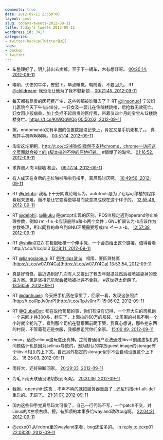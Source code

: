 ```yaml
---
comments: true
date: 2012-09-11 23:59:00
layout: post
slug: todays-tweets-2012-09-11
title: Today's tweets 2012-09-11
wordpress_id: 3417
categories:
- twitter-backup[Twitter备份]
tags:
- backup
- twitter
---
```





  * 车整理好了，明儿骑出去卖掉。至于下一辆车，木有想好呀。 [00:20:14, 2012-09-11](http://twitter.com/gfrog/statuses/245194986549833729)





  * 唉哟，忧伤的牛牛，安慰下。早点睡觉，朝前看，不要回头。 RT [@childream](http://twitter.com/childream): 我没法让他为了我不娶新娘… [00:21:45, 2012-09-11](http://twitter.com/gfrog/statuses/245195366536994816)





  * 每天都有昂贵的医药费产生，这些钱都被谁赚去了？ RT [@linuonuo1](http://twitter.com/linuonuo1) 宁波妇儿医院今天下午1点48分，一妇女及一婴儿在住院楼跳楼，后抢救无效死亡。妇女因小孩病重，加上负担不起昂贵的医疗费，带着仅四个月的宝宝从12楼跳楼身亡。https://t.co/KWiOqWOp [00:50:02, 2012-09-11](http://twitter.com/gfrog/statuses/245202481959809025)





  * 擦，endomondo又有半圈的位置数据没记录上，肯定又是手机死机了。。 真想摔手机啊啊啊啊。 [00:51:14, 2012-09-11](http://twitter.com/gfrog/statuses/245202784511750144)





  * 淘宝这坨粑粑，http://t.co/c2l4RMSi竟然不支持chrome，chrome一访问这个页面就会被丫的js脚本搞的不停的原地打转。 #弱爆了的淘宝。 [01:16:52, 2012-09-11](http://twitter.com/gfrog/statuses/245209238429913088)





  * 求靠谱人肉 #翻墙 机会。 [09:17:14, 2012-09-11](http://twitter.com/gfrog/statuses/245330126122909697)





  * 有人成天在身后的座位啪啦啪啦剪指甲，真尼玛讨厌啊。 [10:49:56, 2012-09-11](http://twitter.com/gfrog/statuses/245353452455215105)





  * RT [@delphij](http://twitter.com/delphij): 我私下十分阴谋论地认为，autotools是为了让写可移植的程序看起来更难，而不是让它变得更容易而故意搞成现在这个样子的。 [12:55:46, 2012-09-11](http://twitter.com/gfrog/statuses/245385119165190144)





  * RT [@delphij](http://twitter.com/delphij): [@likuku](http://twitter.com/likuku) 是getopt实现的区别。POSIX规定遇到operand停止处理参数，例如 rm -f a -b应该删除a和-b两个文件；GNU扩展认为-b应该作为参数处理，所以同样的命令到GNU环境需要写成rm -f -- a -b。 [12:57:38, 2012-09-11](http://twitter.com/gfrog/statuses/245385590890196992)





  * RT [@shilin0127](http://twitter.com/shilin0127): 在极限吐槽一个伸手党，一个会员给出这个链接，值得看看http://t.co/VlcqloI3 [13:18:11, 2012-09-11](http://twitter.com/gfrog/statuses/245390763725316096)





  * RT [@liangxiaojun](http://twitter.com/liangxiaojun): RT [@PhilipsShiu](http://twitter.com/PhilipsShiu):  祖國、匪區與特區 [https://t.co/w07JY4Ca](https://t.co/w07JY4Ca) [13:53:54, 2012-09-11](http://twitter.com/gfrog/statuses/245399751271526401)





  * 真是好奇怪，最近遇到好几次有人又提出了我去年就提过然后被喷被毙掉的改进方案。但是坚持己见就会被喷被批评不合群。 #这世界太奇葩了。 [13:56:59, 2012-09-11](http://twitter.com/gfrog/statuses/245400528304082944)





  * RT [@danhuaer](http://twitter.com/danhuaer): 今天把手机落在家里了，回家一看，发现这张照片 [http://t.co/RpJv0nrP](http://t.co/RpJv0nrP) [15:06:02, 2012-09-11](http://twitter.com/gfrog/statuses/245417901677502465)





  * RT [@QiubaiBot](http://twitter.com/QiubaiBot): 都在说抢葡萄的事，你们有没有记得，一个开大车的司机跑一个来回才挣300多，翻车了，上面拉的60万的服装，让周围的村民不到一个小时就全抢光了，看到那个司机在警察面前跪下哭，我真心想说，那些抢东西的村民，不管葡萄还是衣服，我都想诅咒你们全家。 [15:06:49, 2012-09-11](http://twitter.com/gfrog/statuses/245418102156849152)





  * emm，话说selinux这玩意还真神。之前普通用户没法通过libvirt创建虚拟机的问题估计也是因为selinux导致的，因为默认的存放guest image的storage有个libvirt相关的上下文。自己另外指定的storage似乎不会自动设置这个上下文。 [16:25:03, 2012-09-11](http://twitter.com/gfrog/statuses/245437788563075073)





  * 雨好大，还好果断回家。 [20:29:33, 2012-09-11](http://twitter.com/gfrog/statuses/245499319778701312)





  * 为毛下雨天联通没法切换到3g呢。 [20:31:36, 2012-09-11](http://twitter.com/gfrog/statuses/245499835363512320)





  * 我擦，openshift这货… 不声不响的就把服务器重启了…还尼玛按ctrl-alt-del重启的。无语了。 [21:31:07, 2012-09-11](http://twitter.com/gfrog/statuses/245514813684449280)





  * 国内这些伸手党真尼玛太可恨了，自己一行代码不写，一个patch不交，对Linux的X左喷右喷。擦，有那喷的本事多给wayland改改bug啊。 [22:04:21, 2012-09-11](http://twitter.com/gfrog/statuses/245523177420255232)





  * [@eexp01](http://twitter.com/eexp01) 从fedora里的wayland来看，bug还蛮多的。 [in reply to eexp01](http://twitter.com/eexp01/statuses/245523570330071040) [22:08:30, 2012-09-11](http://twitter.com/gfrog/statuses/245524221852266496)




